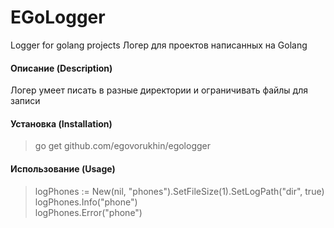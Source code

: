 # EGoLogger
Logger for golang projects
Логер для проектов написанных на Golang

#### Описание (Description)
Логер умеет писать в разные директории и ограничивать файлы для записи

#### Установка (Installation)
>go get github.com/egovorukhin/egologger

#### Использование (Usage)
>logPhones := New(nil, "phones").SetFileSize(1).SetLogPath("dir", true)\
>logPhones.Info("phone")\
>logPhones.Error("phone")
